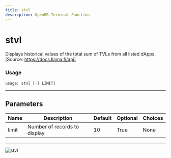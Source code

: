 ```yaml
---
title: stvl
description: OpenBB Terminal Function
---
```


# stvl

Displays historical values of the total sum of TVLs from all listed dApps. [Source: https://docs.llama.fi/api]

### Usage 
```python
usage: stvl [-l LIMIT]
```
---
## Parameters

| Name | Description | Default | Optional | Choices |
| ---- | ----------- | ------- | -------- | ------- |
| limit | Number of records to display | 10 | True | None |
---
![stvl](https://user-images.githubusercontent.com/46355364/154054369-2c9dd45c-26b6-4255-81f6-7e839169c786.png)

